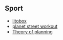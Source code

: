 ## Sport

- [litobox](http://litobox.com/)
- [planet street workout](http://www.planet-streetworkout.org/training-debutant/)
- [Theory of planning](https://en.wikipedia.org/wiki/Sports_periodization#Theory_of_planning)
